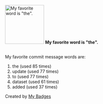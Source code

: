 <img src="https://my-badges.github.io/my-badges/favorite-word.png" alt="My favorite word is &quot;the&quot;." title="My favorite word is &quot;the&quot;." width="128">
<strong>My favorite word is &quot;the&quot;.</strong>
<br><br>

My favorite commit message words are:

1. the (used 85 times)
2. update (used 77 times)
3. to (used 77 times)
4. dataset (used 61 times)
5. added (used 37 times)


Created by <a href="https://github.com/my-badges/my-badges">My Badges</a>